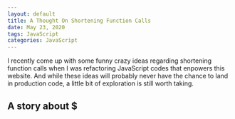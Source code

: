 ```yaml
---
layout: default
title: A Thought On Shortening Function Calls
date: May 23, 2020
tags: JavaScript
categories: JavaScript
---
```


I recently come up with some funny crazy ideas regarding shortening function calls when I was refactoring JavaScript codes that
enpowers this website. And while these ideas will probably never have the chance to land in production code, a little bit of exploration is still worth taking.

## A story about $

